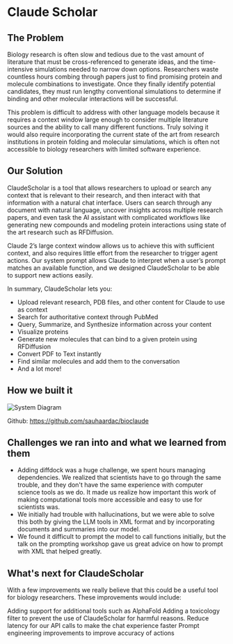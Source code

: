 # Claude Scholar

## The Problem
Biology research is often slow and tedious due to the vast amount of literature that must be cross-referenced to generate ideas, and the time-intensive simulations needed to narrow down options. Researchers waste countless hours combing through papers just to find promising protein and molecule combinations to investigate. Once they finally identify potential candidates, they must run lengthy conventional simulations to determine if binding and other molecular interactions will be successful. 

This problem is difficult to address with other language models because it requires a context window large enough to consider multiple literature sources and the ability to call many different functions. Truly solving it would also require incorporating the current state of the art from research institutions in protein folding and molecular simulations, which is often not accessible to biology researchers with limited software experience. 

## Our Solution

ClaudeScholar is a tool that allows researchers to upload or search any context that is relevant to their research, and then interact with that information with a natural chat interface. Users can search through any document with natural language, uncover insights across multiple research papers, and even task the AI assistant with complicated workflows like generating new compounds and modeling protein interactions using state of the art research such as RFDiffusion.

Claude 2’s large context window allows us to achieve this with sufficient context, and also requires little effort from the researcher to trigger agent actions. Our system prompt allows Claude to interpret when a user’s prompt matches an available function, and we designed ClaudeScholar to be able to support new actions easily. 

In summary, ClaudeScholar lets you:
- Upload relevant research, PDB files, and other content for Claude to use as context
- Search for authoritative context through PubMed
- Query, Summarize, and Synthesize information across your content
- Visualize proteins 
- Generate new molecules that can bind to a given protein using RFDiffusion
- Convert PDF to Text instantly
- Find similar molecules and add them to the conversation
- And a lot more!


## How we built it
![System Diagram](https://i.imgur.com/tYkOO1n.png)

Github: https://github.com/sauhaardac/bioclaude

## Challenges we ran into and what we learned from them
- Adding diffdock was a huge challenge, we spent hours managing dependencies. We realized that scientists have to go through the same trouble, and they don't have the same experience with computer science tools as we do. It made us realize how important this work of making computational tools more accessible and easy to use for scientists was.
- We initially had trouble with hallucinations, but we were able to solve this both by giving the LLM tools in XML format and by incorporating documents and summaries into our model.
- We found it difficult to prompt the model to call functions initially, but the talk on the prompting workshop gave us great advice on how to prompt with XML that helped greatly.

## What's next for ClaudeScholar

With a few improvements we really believe that this could be a useful tool for biology researchers. These improvements would include: 

Adding support for additional tools such as AlphaFold
Adding a toxicology filter to prevent the use of ClaudeScholar for harmful reasons. 
Reduce latency for our API calls to make the chat experience faster
Prompt engineering improvements to improve accuracy of actions

